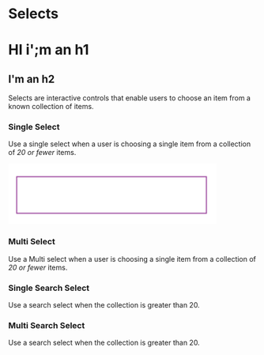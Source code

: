 

# Selects

# HI i';m an h1
## I'm an h2



Selects are interactive controls that enable users to choose an item from a known collection of items.


### Single Select
Use a single select when a user is choosing a single item from a collection of *20 or fewer* items.

![](https://raw.githubusercontent.com/demetrietyler/markdown-test/master/images/form-input.png)

### Multi Select
Use a Multi select when a user is choosing a single item from a collection of *20 or fewer* items.

### Single Search Select
Use a search select when the collection is greater than 20.

### Multi Search Select
Use a search select when the collection is greater than 20.




<!--stackedit_data:
eyJoaXN0b3J5IjpbODEzODA5NzIwLDE2NTIxNzIyNTgsLTExNT
gwNDI3NTFdfQ==
-->